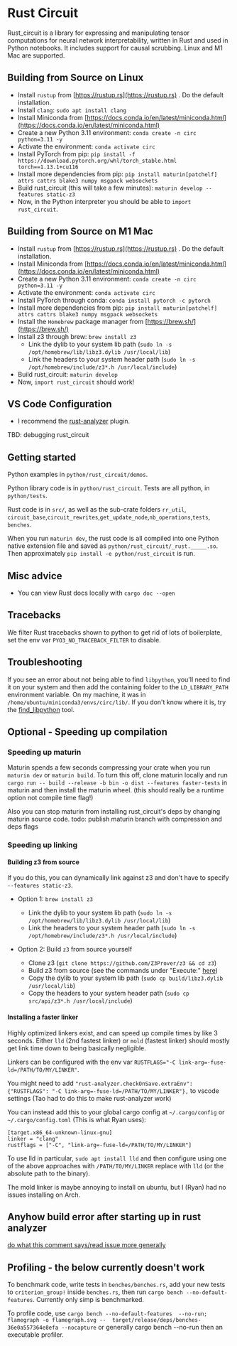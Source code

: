 # Rust Circuit

Rust_circuit is a library for expressing and manipulating tensor computations for neural network interpretability, written in Rust and used in Python notebooks. It includes support for causal scrubbing. Linux and M1 Mac are supported.

## Building from Source on Linux

- Install `rustup` from [https://rustup.rs](https://rustup.rs) . Do the default installation.
- Install `clang`: `sudo apt install clang`
- Install Miniconda from [https://docs.conda.io/en/latest/miniconda.html](https://docs.conda.io/en/latest/miniconda.html)
- Create a new Python 3.11 environment: `conda create -n circ python=3.11 -y`
- Activate the environment: `conda activate circ`
- Install PyTorch from pip:  `pip install -f https://download.pytorch.org/whl/torch_stable.html torch==1.13.1+cu116`
- Install more dependencies from pip: `pip install maturin[patchelf] attrs cattrs blake3 numpy msgpack websockets`
- Build rust_circuit (this will take a few minutes): `maturin develop --features static-z3`
- Now, in the Python interpreter you should be able to `import rust_circuit`.

## Building from Source on M1 Mac

- Install `rustup` from [https://rustup.rs](https://rustup.rs) . Do the default installation.
- Install Miniconda from [https://docs.conda.io/en/latest/miniconda.html](https://docs.conda.io/en/latest/miniconda.html)
- Create a new Python 3.11 environment: `conda create -n circ python=3.11 -y`
- Activate the environment: `conda activate circ`
- Install PyTorch through conda: `conda install pytorch -c pytorch`
- Install more dependencies from pip: `pip install maturin[patchelf] attrs cattrs blake3 numpy msgpack websockets`
- Install the `Homebrew` package manager from [https://brew.sh/](https://brew.sh/)
- Install z3 through brew: `brew install z3`
  - Link the dylib to your system lib path (`sudo ln -s /opt/homebrew/lib/libz3.dylib /usr/local/lib`)
  - Link the headers to your system header path (`sudo ln -s /opt/homebrew/include/z3*.h /usr/local/include`)
- Build rust_circuit: `maturin develop`
- Now, `import rust_circuit` should work!

## VS Code Configuration

- I recommend the [rust-analyzer](https://marketplace.visualstudio.com/items?itemName=rust-lang.rust-analyzer) plugin.

TBD: debugging rust_circuit

## Getting started

Python examples in `python/rust_circuit/demos`.

Python library code is in `python/rust_circuit`. Tests are all python, in `python/tests`.

Rust code is in `src/`, as well as the sub-crate folders `rr_util`, `circuit_base`,`circuit_rewrites`,`get_update_node`,`nb_operations`,`tests`, `benches`.

When you run `maturin dev`, the rust code is all compiled into one Python native extension file and saved as `python/rust_circuit/_rust._____.so`. Then approximately `pip install -e python/rust_circuit` is run.

## Misc advice

- You can view Rust docs locally with `cargo doc --open`

## Tracebacks

We filter Rust tracebacks shown to python to get rid of lots of boilerplate, set the env var `PYO3_NO_TRACEBACK_FILTER` to disable.

## Troubleshooting

If you see an error about not being able to find `libpython`, you'll need to find it on your system and then add the containing folder to the `LD_LIBRARY_PATH` environment variable. On my machine, it was in `/home/ubuntu/miniconda3/envs/circ/lib/`. If you don't know where it is, try the [find_libpython](https://pypi.org/project/find-libpython/) tool.

## Optional - Speeding up compilation

### Speeding up maturin

Maturin spends a few seconds compressing your crate when you run `maturin dev` or `maturin build`. To turn this off, clone maturin locally and run `cargo run -- build --release -b bin -o dist --features faster-tests` in maturin and then install the maturin wheel. (this should really be a runtime option not compile time flag!)

Also you can stop maturin from installing rust_circuit's deps by changing maturin source code. todo: publish maturin branch with compression and deps flags

### Speeding up linking

#### Building z3 from source

If you do this, you can dynamically link against z3 and don't have to specify `--features static-z3`.

- Option 1: `brew install z3`
  - Link the dylib to your system lib path (`sudo ln -s /opt/homebrew/lib/libz3.dylib /usr/local/lib`)
  - Link the headers to your system header path (`sudo ln -s /opt/homebrew/include/z3*.h /usr/local/include`)

- Option 2: Build `z3` from source yourself
  - Clone z3 (`git clone https://github.com/Z3Prover/z3 && cd z3`)
  - Build z3 from source (see the commands under "Execute:" [here](https://github.com/Z3Prover/z3#building-z3-using-make-and-gccclang))
  - Copy the dylib to your system lib path (`sudo cp build/libz3.dylib /usr/local/lib`)
  - Copy the headers to your system header path (`sudo cp src/api/z3*.h /usr/local/include`)

#### Installing a faster linker

Highly optimized linkers exist, and can speed up compile times by like 3 seconds. Either `lld` (2nd fastest linker) or `mold` (fastest linker) should mostly get link time down to being basically negligible.

Linkers can be configured with the env var `RUSTFLAGS="-C link-arg=-fuse-ld=/PATH/TO/MY/LINKER"`.

You might need to add `"rust-analyzer.checkOnSave.extraEnv": {"RUSTFLAGS": "-C link-arg=-fuse-ld=/PATH/TO/MY/LINKER"},` to vscode settings (Tao had to do this to make rust-analyzer work)

You can instead add this to your global cargo config at `~/.cargo/config` or `~/.cargo/config.toml` (This is what Ryan uses):

```
[target.x86_64-unknown-linux-gnu]
linker = "clang"
rustflags = ["-C", "link-arg=-fuse-ld=/PATH/TO/MY/LINKER"]
```

To use lld in particular,  `sudo apt install lld` and then configure using one
of the above approaches with `/PATH/TO/MY/LINKER` replace with `lld` (or the absolute path
to the binary).

The mold linker is maybe annoying to install on ubuntu, but I (Ryan) had no issues installing on Arch.

## Anyhow build error after starting up in rust analyzer

[do what this comment says/read issue more generally](https://github.com/dtolnay/anyhow/issues/250#issuecomment-1209629746)

## Profiling - the below currently doesn't work

To benchmark code, write tests in `benches/benches.rs`, add your new tests to `criterion_group!` inside `benches.rs`, then run `cargo bench --no-default-features`.
Currently only simp is benchmarked.

To profile code, use
`cargo bench --no-default-features  --no-run; flamegraph -o flamegraph.svg --  target/release/deps/benches-36e0a557364e8efa --nocapture`
or generally cargo bench --no-run then an executable profiler.